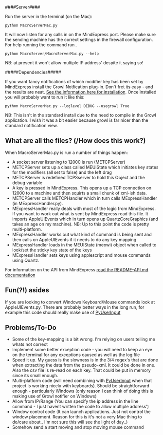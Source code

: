 ####Server####

Run the server in the terminal (on the Mac):

    python MacroServerMac.py

It will now listen for any calls in on the MindExpress port. Please make sure the sending machine has the correct settings in the firewall configuration. For help running the command run..

    python MacroServer/MacroServerMac.py --help

NB: at present it won't allow multiple IP address' despite it saying so!

#####Dependencies#####

If you want fancy notifications of which modifier key has been set by MindExpress install the Growl Notfication plug-in. Don't fret its easy - and the results are neat. [See the information here for installation](https://github.com/kfdm/gntp#installation). Once installed you will probably want to run it like this:

    python MacroServerMac.py --loglevel DEBUG --usegrowl True
    
NB: This isn't in the standard install due to the need to compile in the Growl application. I wish it was a bit easier because growl is far nicer than the standard notification view. 

What are all the files? (/How does this work?)
--------------
When MacroServerMac.py is run a number of things happen:

* A socket server listening to 12000 is run (METCPServer)
* METCPServer sets up a class called MEUIState which initiates key states for the modifiers (all set to false) and the left drag 
* METCPServer is redefined TCPSserver to hold this Object and the debug variable
* A key is pressed in MindExpress. This opens up a TCP connection on 12000 to a machine and then squirts a small chunk of xml-ish data. 
* METCPServer calls METCPHandler which in turn calls MExpressHandler (in MExpressHandler.py). 
* MExpressHandler really deals with most of the logic from MindExpress. If you want to work out what is sent by MindExpress read this file. It imports AppleUIEvents which in turn opens up QuartzCoreGraphics (and takes an age on my machine). NB: Up to this point the code is pretty multi-platform. 
* MExpressHandler works out what kind of command is being sent and then calls on AppleUIEvents if it needs to do any key mapping
* MExpressHandler loads in the MEUIState (meowi) object when called to look/set the sticky key state of the keys
* MExpressHandler sets keys using applescript and mouse commands using Quartz. 

For information on the API from MindExpress [read the README-API.md documentation](README-API.md)

Fun(?!) asides
------------------

If you are looking to convert Windows Keyboard/Mouse commands look at AppleUIEvents.py. There are probably better ways in the long run, for example this code should really make use of [PyUserInput](https://github.com/SavinaRoja/PyUserInput)


Problems/To-Do
------------------

* Some of the key-mapping is a bit wrong. I'm relying on users telling me whats not correct
* Implement some better exception code - you will need to keep an eye on the terminal for any exceptions caused as well as the log file
* Speed it up. My guess is the slowness is in the 3/4 regex's that are done when extracting the data from the pseudo-xml. It could be done in one. Also the csv file is re-read on each key. That could be put in memory since its small enough. 
* Multi-platform code (will need combining with [PyUserInput](https://github.com/SavinaRoja/PyUserInput) when that project is working nicely with keyboards). Should be straightforward enough - particularly Windows (only reason I can think of doing this is making use of Growl notifier on Windows)
* Allow from IP/Range (You can specify the ip address in the line command - I just havent written the code to allow multiple address')
* Window control code (It can launch applications. Just not control the window placement. Reason for this is it's not a very Mac thing to do/care about.. I'm not sure this will see the light of day..)
* Somehow send a start moving and stop moving mouse command

